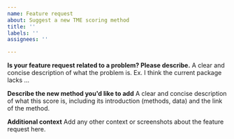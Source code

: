 ```yaml
---
name: Feature request
about: Suggest a new TME scoring method
title: ''
labels: ''
assignees: ''

---
```


**Is your feature request related to a problem? Please describe.**
A clear and concise description of what the problem is. Ex. I think the current package lacks ...

**Describe the new method you'd like to add**
A clear and concise description of what this score is, including its introduction (methods, data) and the link of the method.

**Additional context**
Add any other context or screenshots about the feature request here.
